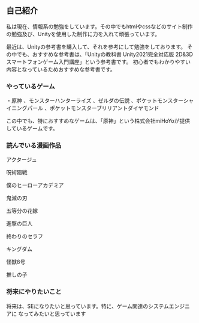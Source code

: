 ## 自己紹介

私は現在、情報系の勉強をしています。その中でもhtmlやcssなどのサイト制作の勉強及び、Unityを使用した制作に力を入れて頑張っています。

最近は、Unityの参考書を購入して、それを参考にして勉強をしております。
その中でも、おすすめな参考書は、「Unityの教科書 Unity2021完全対応版 2D&3Dスマートフォンゲーム入門講座」という参考書です。
初心者でもわかりやすい内容となっているためおすすめな参考書です。

### やっているゲーム

・原神
、モンスターハンターライズ
、ゼルダの伝説
、ポケットモンスターシャイニングパール
、ポケットモンスターブリリアントダイヤモンド

この中でも、特におすすめなゲームは、「原神」という株式会社miHoYoが提供しているゲームです。

### 読んでいる漫画作品
アクタージュ

呪術廻戦

僕のヒーローアカデミア

鬼滅の刃

五等分の花嫁

進撃の巨人

終わりのセラフ

キングダム

怪獣8号

推しの子

### 将来にやりたいこと

将来は、SEになりたいと思っています。特に、ゲーム関連のシステムエンジニアに
なってみたいと思っています

